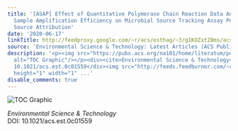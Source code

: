 ```yaml
---
title: '[ASAP] Effect of Quantitative Polymerase Chain Reaction Data Analysis Using
  Sample Amplification Efficiency on Microbial Source Tracking Assay Performance and
  Source Attribution'
date: '2020-06-17'
linkTitle: http://feedproxy.google.com/~r/acs/esthag/~3/g1KOZxt2Bms/acs.est.0c01559
source: 'Environmental Science & Technology: Latest Articles (ACS Publications)'
description: '<p><img src="https://pubs.acs.org/na101/home/literatum/publisher/achs/journals/content/esthag/0/esthag.ahead-of-print/acs.est.0c01559/20200617/images/medium/es0c01559_0005.gif"
  alt="TOC Graphic"/></p><div><cite>Environmental Science & Technology</cite></div><div>DOI:
  10.1021/acs.est.0c01559</div><img src="http://feeds.feedburner.com/~r/acs/esthag/~4/g1KOZxt2Bms"
  height="1" width="1" ...'
disable_comments: true
---
```

<p><img src="https://pubs.acs.org/na101/home/literatum/publisher/achs/journals/content/esthag/0/esthag.ahead-of-print/acs.est.0c01559/20200617/images/medium/es0c01559_0005.gif" alt="TOC Graphic"/></p><div><cite>Environmental Science & Technology</cite></div><div>DOI: 10.1021/acs.est.0c01559</div><img src="http://feeds.feedburner.com/~r/acs/esthag/~4/g1KOZxt2Bms" height="1" width="1" ...